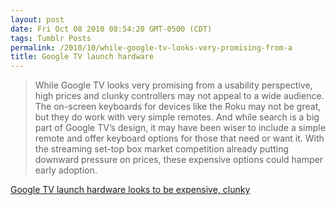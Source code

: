 ```yaml
---
layout: post
date: Fri Oct 08 2010 08:54:20 GMT-0500 (CDT)
tags: Tumblr Posts
permalink: /2010/10/while-google-tv-looks-very-promising-from-a
title: Google TV launch hardware
---
```


> While Google TV looks very promising from a usability perspective, high prices and clunky controllers may not appeal to a wide audience. The on-screen keyboards for devices like the Roku may not be great, but they do work with very simple remotes. And while search is a big part of Google TV’s design, it may have been wiser to include a simple remote and offer keyboard options for those that need or want it. With the streaming set-top box market competition already putting downward pressure on prices, these expensive options could hamper early adoption.

[Google TV launch hardware looks to be expensive, clunky](http://arstechnica.com/gadgets/news/2010/10/google-tv-launch-hardware-to-be-expensive-clunky.ars?utm_source=rss&utm_medium=rss&utm_campaign=rss)
